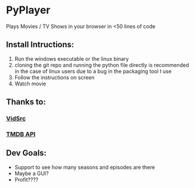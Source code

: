 # PyPlayer
Plays Movies / TV Shows in your browser in <50 lines of code

## Install Intructions:
1. Run the windows executable or the linux binary 
2. cloning the git repo and running the python file directly is recommended in the case of linux users due to a bug in the packaging tool I use
3. Follow the instructions on screen
4. Watch movie

## Thanks to:
### [VidSrc](https://vidsrc.me/)
### [TMDB API](https://developers.themoviedb.org/3/getting-started/introduction)

## Dev Goals:
- Support to see how many seasons and episodes are there
- Maybe a GUI?
- Profit????
